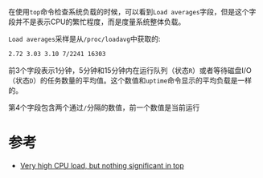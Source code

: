 在使用`top`命令检查系统负载的时候，可以看到`Load averages`字段，但是这个字段并不是表示CPU的繁忙程度，而是度量系统整体负载。

`Load averages`采样是从`/proc/loadavg`中获取的:

```bash
2.72 3.03 3.10 7/2241 16303
```

前3个字段表示1分钟，5分钟和15分钟内在运行队列（状态`R`）或者等待磁盘I/O（状态`D`）的任务数量的平均值。这个数值和`uptime`命令显示的平均负载是一样的。

第4个字段包含两个通过`/`分隔的数值，前一个数值是当前运行

# 参考

* [Very high CPU load, but nothing significant in top](http://unix.stackexchange.com/questions/134381/very-high-cpu-load-but-nothing-significant-in-top)